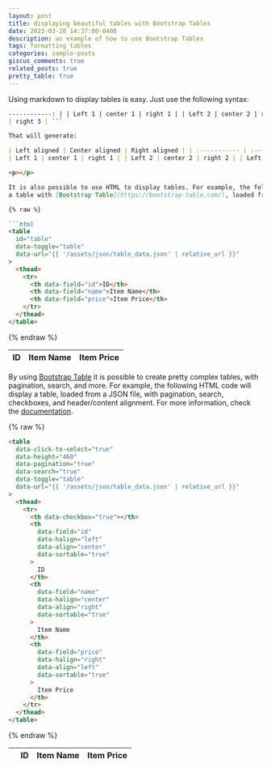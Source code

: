 ```yaml
---
layout: post
title: displaying beautiful tables with Bootstrap Tables
date: 2023-03-20 14:37:00-0400
description: an example of how to use Bootstrap Tables
tags: formatting tables
categories: sample-posts
giscus_comments: true
related_posts: true
pretty_table: true
---
```

Using markdown to display tables is easy. Just use the following syntax:

```markdown | Left aligned | Center aligned | Right aligned | | :----------- | :------------: |
------------: | | Left 1 | center 1 | right 1 | | Left 2 | center 2 | right 2 | | Left 3 | center 3
| right 3 | ```

That will generate:

| Left aligned | Center aligned | Right aligned | | :----------- | :------------: | ------------: |
| Left 1 | center 1 | right 1 | | Left 2 | center 2 | right 2 | | Left 3 | center 3 | right 3 |

<p></p>

It is also possible to use HTML to display tables. For example, the following HTML code will display
a table with [Bootstrap Table](https://bootstrap-table.com/), loaded from a JSON file:

{% raw %}

```html
<table
  id="table"
  data-toggle="table"
  data-url="{{ '/assets/json/table_data.json' | relative_url }}"
>
  <thead>
    <tr>
      <th data-field="id">ID</th>
      <th data-field="name">Item Name</th>
      <th data-field="price">Item Price</th>
    </tr>
  </thead>
</table>
```

{% endraw %}

<table
  data-toggle='table'
  data-url='{{ '/assets/json/table_data.json' | relative_url }}'
>
  <thead>
    <tr>
      <th data-field='id'>ID</th>
      <th data-field='name'>Item Name</th>
      <th data-field='price'>Item Price</th>
    </tr>
  </thead>
</table>

<p></p>

By using [Bootstrap Table](https://bootstrap-table.com/) it is possible to create pretty complex
tables, with pagination, search, and more. For example, the following HTML code will display a
table, loaded from a JSON file, with pagination, search, checkboxes, and header/content alignment.
For more information, check the [documentation](https://examples.bootstrap-table.com/index.html).

{% raw %}

```html
<table
  data-click-to-select="true"
  data-height="460"
  data-pagination="true"
  data-search="true"
  data-toggle="table"
  data-url="{{ '/assets/json/table_data.json' | relative_url }}"
>
  <thead>
    <tr>
      <th data-checkbox="true"></th>
      <th
        data-field="id"
        data-halign="left"
        data-align="center"
        data-sortable="true"
      >
        ID
      </th>
      <th
        data-field="name"
        data-halign="center"
        data-align="right"
        data-sortable="true"
      >
        Item Name
      </th>
      <th
        data-field="price"
        data-halign="right"
        data-align="left"
        data-sortable="true"
      >
        Item Price
      </th>
    </tr>
  </thead>
</table>
```

{% endraw %}

<table
  data-click-to-select='true'
  data-height='460'
  data-pagination='true'
  data-search='true'
  data-toggle='table'
  data-url='{{ '/assets/json/table_data.json' | relative_url }}'
>
  <thead>
    <tr>
      <th data-checkbox='true'></th>
      <th data-field='id' data-halign='left' data-align='center' data-sortable='true'>ID</th>
      <th data-field='name' data-halign='center' data-align='right' data-sortable='true'>
        Item Name
      </th>
      <th data-field='price' data-halign='right' data-align='left' data-sortable='true'>
        Item Price
      </th>
    </tr>
  </thead>
</table>
